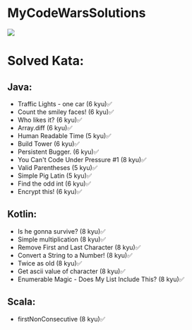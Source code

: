 # MyCodeWarsSolutions
[![](https://www.codewars.com/users/Dimitrius1011/badges/large)](https://www.codewars.com/users/Dimitrius1011/badges/large)

# Solved Kata:
## Java:
* Traffic Lights - one car (6 kyu)✅
* Count the smiley faces! (6 kyu)✅
* Who likes it? (6 kyu)✅
* Array.diff (6 kyu)✅
* Human Readable Time (5 kyu)✅
* Build Tower (6 kyu)✅
* Persistent Bugger. (6 kyu)✅
* You Can't Code Under Pressure #1 (8 kyu)✅
* Valid Parentheses (5 kyu)✅
* Simple Pig Latin (5 kyu)✅
* Find the odd int (6 kyu)✅
* Encrypt this! (6 kyu)✅

## Kotlin:
* Is he gonna survive? (8 kyu)✅
* Simple multiplication (8 kyu)✅
* Remove First and Last Character (8 kyu)✅
* Convert a String to a Number! (8 kyu)✅
* Twice as old (8 kyu)✅
* Get ascii value of character (8 kyu)✅
* Enumerable Magic - Does My List Include This? (8 kyu)✅


## Scala:
* firstNonConsecutive (8 kyu)✅
